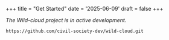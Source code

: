 +++
title = "Get Started"
date = '2025-06-09'
draft = false
+++

_The Wild-cloud project is in active development._

```bash
https://github.com/civil-society-dev/wild-cloud.git
```
